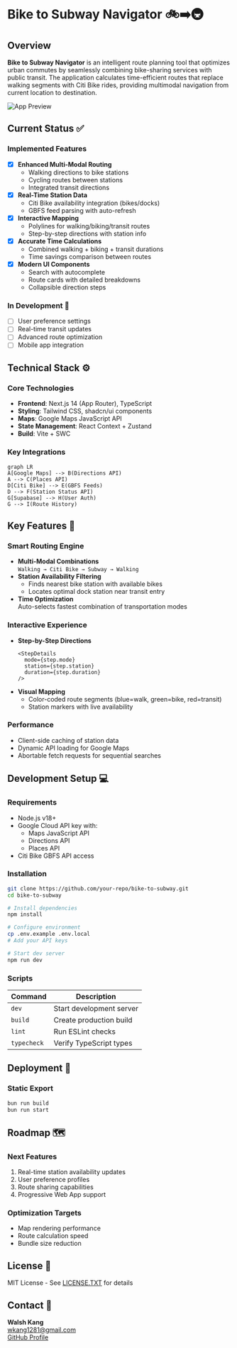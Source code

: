 # Bike to Subway Navigator 🚲➡️🚇

## Overview

**Bike to Subway Navigator** is an intelligent route planning tool that optimizes urban commutes by seamlessly combining bike-sharing services with public transit. The application calculates time-efficient routes that replace walking segments with Citi Bike rides, providing multimodal navigation from current location to destination.

![App Preview](https://via.placeholder.com/800x400.png?text=Route+Details+Interface)

## Current Status ✅

### Implemented Features
- [x] **Enhanced Multi-Modal Routing**
  - Walking directions to bike stations
  - Cycling routes between stations
  - Integrated transit directions
- [x] **Real-Time Station Data**
  - Citi Bike availability integration (bikes/docks)
  - GBFS feed parsing with auto-refresh
- [x] **Interactive Mapping**
  - Polylines for walking/biking/transit routes
  - Step-by-step directions with station info
- [x] **Accurate Time Calculations**
  - Combined walking + biking + transit durations
  - Time savings comparison between routes
- [x] **Modern UI Components**
  - Search with autocomplete
  - Route cards with detailed breakdowns
  - Collapsible direction steps

### In Development 🚧
- [ ] User preference settings
- [ ] Real-time transit updates
- [ ] Advanced route optimization
- [ ] Mobile app integration

## Technical Stack ⚙️

### Core Technologies
- **Frontend**: Next.js 14 (App Router), TypeScript
- **Styling**: Tailwind CSS, shadcn/ui components
- **Maps**: Google Maps JavaScript API
- **State Management**: React Context + Zustand
- **Build**: Vite + SWC

### Key Integrations
```mermaid
graph LR
A[Google Maps] --> B(Directions API)
A --> C(Places API)
D[Citi Bike] --> E(GBFS Feeds)
D --> F(Station Status API)
G[Supabase] --> H(User Auth)
G --> I(Route History)
```

## Key Features 🌟

### Smart Routing Engine
- **Multi-Modal Combinations**  
  `Walking → Citi Bike → Subway → Walking`
- **Station Availability Filtering**
  - Finds nearest bike station with available bikes
  - Locates optimal dock station near transit entry
- **Time Optimization**  
  Auto-selects fastest combination of transportation modes

### Interactive Experience
- **Step-by-Step Directions**
  ```tsx
  <StepDetails 
    mode={step.mode} 
    station={step.station} 
    duration={step.duration}
  />
  ```
- **Visual Mapping**
  - Color-coded route segments (blue=walk, green=bike, red=transit)
  - Station markers with live availability

### Performance
- Client-side caching of station data
- Dynamic API loading for Google Maps
- Abortable fetch requests for sequential searches

## Development Setup 💻

### Requirements
- Node.js v18+
- Google Cloud API key with:
  - Maps JavaScript API
  - Directions API
  - Places API
- Citi Bike GBFS API access

### Installation
```bash
git clone https://github.com/your-repo/bike-to-subway.git
cd bike-to-subway

# Install dependencies
npm install

# Configure environment
cp .env.example .env.local
# Add your API keys

# Start dev server
npm run dev
```

### Scripts
| Command | Description |
|---------|-------------|
| `dev` | Start development server |
| `build` | Create production build |
| `lint` | Run ESLint checks |
| `typecheck` | Verify TypeScript types |

## Deployment 🚀

### Static Export
```bash
bun run build
bun run start
```

## Roadmap 🗺️

### Next Features
1. Real-time station availability updates
2. User preference profiles
3. Route sharing capabilities
4. Progressive Web App support

### Optimization Targets
- Map rendering performance
- Route calculation speed
- Bundle size reduction

## License 📄
MIT License - See [LICENSE.TXT](/LICENSE.TXT) for details

## Contact 📧
**Walsh Kang**  
[wkang1281@gmail.com](mailto:wkang1281@gmail.com)  
[GitHub Profile](https://github.com/walshkang)